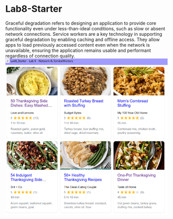 # Lab8-Starter

Graceful degradation refers to designing an application to provide core functionality even under less-than-ideal conditions, such as slow or absent network connections. Service workers are a key technology in supporting graceful degradation by enabling caching and offline access. They allow apps to load previously accessed content even when the network is unavailable, ensuring the application remains usable and performant regardless of connection quality.
![alt text](pwa.png)